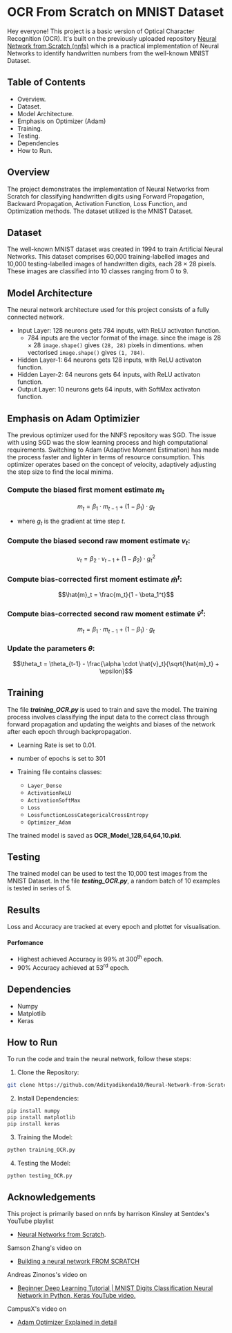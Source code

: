 # OCR From Scratch on MNIST Dataset

Hey everyone! This project is a basic version of Optical Character Recognition (OCR). It's built on the previously uploaded repository [Neural Network from Scratch (nnfs)](https://github.com/Adityadikonda10/Neural-Network-from-Scratch-nnfs-) which is a practical implementation of Neural Networks to identify handwritten numbers from the well-known MNIST Dataset.

## Table of Contents
- Overview.
- Dataset.
- Model Architecture.
- Emphasis on Optimizer (Adam)
- Training.
- Testing.
- Dependencies
- How to Run.


## Overview

The project demonstrates the implementation of Neural Networks from Scratch for classifying handwritten digits using Forward Propagation, Backward Propagation, Activation Function, Loss Function, and Optimization methods. The dataset utilized is the MNIST Dataset.

## Dataset 

The well-known MNIST dataset was created in 1994 to train Artificial Neural Networks. This dataset comprises 60,000 training-labelled images and 10,000 testing-labelled images of handwritten digits, each 28 $\times$ 28 pixels. These images are classified into 10 classes ranging from 0 to 9.

## Model Architecture

The neural network architecture used for this project consists of a fully connected network.

- Input Layer: 128 neurons gets 784 inputs, with ReLU activaton function. 
    - 784 inputs are the vector format of the image. since the image is 28 $\times$ 28 ```image.shape()``` gives ```(28, 28)``` pixels in dimentions. when vectorised ```image.shape()``` gives ```(1, 784)```.
- Hidden Layer-1: 64 neurons gets 128 inputs, with ReLU activaton function. 
- Hidden Layer-2: 64 neurons gets 64 inputs, with ReLU activaton function. 
- Output Layer: 10 neurons gets 64 inputs, with SoftMax activaton function. 

## Emphasis on Adam Optimizier
The previous optimizer used for the NNFS repository was SGD. The issue with using SGD was the slow learning process and high computational requirements. Switching to Adam (Adaptive Moment Estimation) has made the process faster and lighter in terms of resource consumption. This optimizer operates based on the concept of velocity, adaptively adjusting the step size to find the local minima.

### Compute the biased first moment estimate $m_t$
$$
m_t = \beta_1 \cdot m_{t-1} + (1 - \beta_1) \cdot g_t 
$$ 

- where $g_t$ is the gradient at time step $t$.

### Compute the biased second raw moment estimate $v_t$:

$$
v_t = \beta_2 \cdot v_{t-1} + (1 - \beta_2) \cdot g_t^2 
$$
### Compute bias-corrected first moment estimate $\hat{m}^t$:

$$\hat{m}_t = \frac{m_t}{1 - \beta_1^t}$$

### Compute bias-corrected second raw moment estimate $\hat{v}^t$:
$$m_t = \beta_1 \cdot m_{t-1} + (1 - \beta_1) \cdot g_t $$

### Update the parameters $θ$:
$$\theta_t = \theta_{t-1} - \frac{\alpha \cdot \hat{v}_t}{\sqrt{\hat{m}_t} + \epsilon}$$


## Training

The file _**training_OCR.py**_ is used to train and save the model. The training process involves classifying the input data to the correct class through forward propagation and updating the weights and biases of the network after each epoch through backpropagation.

- Learning Rate is set to 0.01.
- number of epochs is set to 301

- Training file contains classes:
    - ```Layer_Dense``` 
    - ```ActivationReLU```
    - ```ActivationSoftMax```
    - ```Loss```
    - ```LossfunctionLossCategoricalCrossEntropy```
    - ```Optimizer_Adam```

The trained model is saved as **OCR_Model_128,64,64,10.pkl**.



## Testing

The trained model can be used to test the 10,000 test images from the MNIST Dataset. In the file _**testing_OCR.py**_, a random batch of 10 examples is tested in series of 5.

## Results

Loss and Accuracy are tracked at every epoch and plottet for visualisation.
#### Perfomance
- Highest achieved Accuracy is 99% at 300<sup>th</sup> epoch.
- 90% Accuracy achieved at 53<sup>rd</sup> epoch.


## Dependencies 
- Numpy
- Matplotlib
- Keras

## How to Run

To run the code and train the neural network, follow these steps:

1. Clone the Repository:
```sh
git clone https://github.com/Adityadikonda10/Neural-Network-from-Scratch-nnfs-
```

2. Install Dependencies:
```sh
pip install numpy
pip install matplotlib
pip install keras
```

3. Training the Model:
```sh
python training_OCR.py
```

4. Testing the Model:
```sh
python testing_OCR.py
```

## Acknowledgements

This project is primarily based on nnfs by harrison Kinsley at Sentdex's YouTube playlist
- [Neural Networks from Scratch](https://www.youtube.com/watch?v=Wo5dMEP_BbI&list=PLQVvvaa0QuDcjD5BAw2DxE6OF2tius3V3&pp=iAQB).

Samson Zhang's video on 
- [Building a neural network FROM SCRATCH](https://www.youtube.com/watch?v=w8yWXqWQYmU&t=4s)

Andreas Zinonos's video on
- [Beginner Deep Learning Tutorial | MNIST Digits Classification Neural Network in Python, Keras YouTube video.](https://www.youtube.com/watch?v=BfCPxoYCgo0&t=1012s)

CampusX's video on 
- [Adam Optimizer Explained in detail](https://www.youtube.com/watch?v=N5AynalXD9g)
